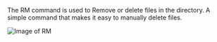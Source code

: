 The RM command is used to Remove or delete files in the directory. A simple command that makes it easy to manually delete files.

![Image of RM](http://linoxide.com/wp-content/uploads/2014/01/rm.png)
